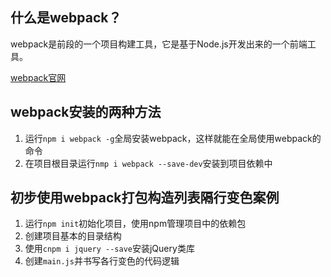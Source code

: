 ## 什么是webpack？
webpack是前段的一个项目构建工具，它是基于Node.js开发出来的一个前端工具。

[webpack官网](https://webpack.js.org)
## webpack安装的两种方法
1. 运行`npm i webpack -g`全局安装webpack，这样就能在全局使用webpack的命令
2. 在项目根目录运行`nmp i webpack --save-dev`安装到项目依赖中
## 初步使用webpack打包构造列表隔行变色案例
1. 运行`npm init`初始化项目，使用npm管理项目中的依赖包
2. 创建项目基本的目录结构
3. 使用`cnpm i jquery --save`安装jQuery类库
4. 创建`main.js`并书写各行变色的代码逻辑